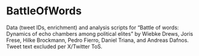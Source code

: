# BattleOfWords
Data (tweet IDs, enrichment) and analysis scripts for “Battle of words: Dynamics of echo chambers among political elites” by Wiebke Drews, Joris Frese, Hilke Brockmann, Pedro Fierro, Daniel Triana, and Andreas Dafnos. Tweet text excluded per X/Twitter ToS.
